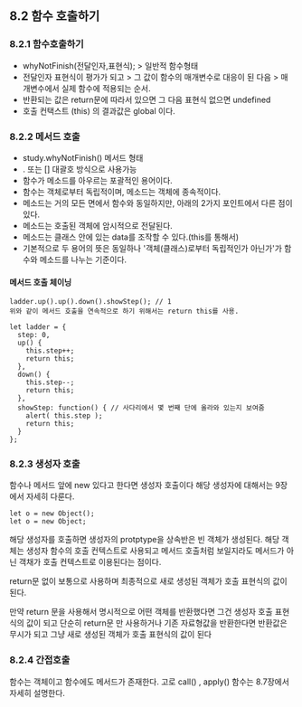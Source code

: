 ## 8.2 함수 호출하기

### 8.2.1 함수호출하기

- whyNotFinish(전달인자,표현식); > 일반적 함수형태
- 전달인자 표현식이 평가가 되고 > 그 값이 함수의 매개변수로 대응이 된 다음 > 매개변수에서 실제 함수에 적용되는 순서.
- 반환되는 값은 return문에 따라서 있으면 그 다음 표현식 없으면 undefined
- 호출 컨택스트 (this) 의 결과값은 global 이다.

### 8.2.2 메서드 호출

- study.whyNotFinish() 메서드 형태
- . 또는 [] 대괄호 방식으로 사용가능
- 함수가 메소드를 아우르는 포괄적인 용어이다.
- 함수는 객체로부터 독립적이며, 메소드는 객체에 종속적이다.
- 메소드는 거의 모든 면에서 함수와 동일하지만, 아래의 2가지 포인트에서 다른 점이 있다.
- 메소드는 호출된 객체에 암시적으로 전달된다.
- 메소드는 클래스 안에 있는 data를 조작할 수 있다.(this를 통해서)
- 기본적으로 두 용어의 뜻은 동일하나 '객체(클래스)로부터 독립적인가 아닌가'가 함수와 메소드를 나누는 기준이다.

#### 메서드 호출 체이닝

```
ladder.up().up().down().showStep(); // 1
위와 같이 메서드 호출을 연속적으로 하기 위해서는 return this를 사용.

let ladder = {
  step: 0,
  up() {
    this.step++;
    return this;
  },
  down() {
    this.step--;
    return this;
  },
  showStep: function() { // 사다리에서 몇 번째 단에 올라와 있는지 보여줌
    alert( this.step );
    return this;
  }
};
```

### 8.2.3 생성자 호출

함수나 메서드 앞에 new 있다고 한다면 생성자 호출이다 해당 생성자에 대해서는 9장에서 자세히 다룬다.

```
let o = new Object();
let o = new Object;
```

해당 생성자를 호출하면 생성자의 protptype을 상속반은 빈 객체가 생성된다.
해당 객체는 생성자 함수의 호출 컨텍스트로 사용되고 메서드 호출처럼 보일지라도 메서드가 아닌 객채가 호출 컨텍스트로 이용된다는 점이다.

return문 없이 보통으로 사용하며 최종적으로 새로 생성된 객체가 호출 표현식의 값이 된다.

만약 return 문을 사용해서 명시적으로 어떤 객체를 반환했다면 그건 생성자 호출 표현식의 값이 되고
단순히 return문 만 사용하거나 기존 자료형값을 반환한다면 반환값은 무시가 되고 그냥 새로 생성된 객체가 호출 표현식의 값이 된다

### 8.2.4 간접호출

함수는 객체이고 함수에도 메서드가 존재한다.
고로 call() , apply() 함수는 8.7장에서 자세히 설명한다.

